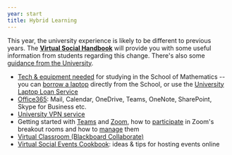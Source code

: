```yaml
---
year: start
title: Hybrid Learning
---
```


This year, the university experience is likely to be different to previous years. The [**Virtual Social Handbook**](resources/general/virtual-social-handbook-v3.pdf) will provide you with some useful information from students regarding this change. There's also some [guidance from the University](https://www.ed.ac.uk/institute-academic-development/study-hub/learning-resources/hybrid-learning-and-teaching).

- [Tech & equipment needed](https://teaching.maths.ed.ac.uk/main/undergraduate/studies/equipment) for studying in the School of Mathematics -- you can [borrow a laptop](https://backend.maths.ed.ac.uk/maths-services/student_laptops/uoe-laptops.php) directly from the School, or use the [University Laptop Loan Service](https://www.ed.ac.uk/information-services/library-museum-gallery/using-library/borrowing-a-book/borrowing-laptops)
- [Office365](https://www.ed.ac.uk/information-services/computing/comms-and-collab/office365): Mail, Calendar, OneDrive, Teams, OneNote, SharePoint, Skype for Business etc.
- [University VPN service](https://www.ed.ac.uk/information-services/computing/desktop-personal/vpn) 
- Getting started with [Teams](https://www.ed.ac.uk/information-services/computing/comms-and-collab/office365/teams/get-started) and [Zoom](https://www.ed.ac.uk/information-services/computing/comms-and-collab/zoom/quickstart-guide), how to [participate](https://support.zoom.us/hc/en-us/articles/115005769646-Participating-in-breakout-rooms) in Zoom's breakout rooms and how to [manage](https://support.zoom.us/hc/en-us/articles/206476313-Managing-Breakout-Rooms) them
- [Virtual Classroom (Blackboard Collaborate)](https://www.ed.ac.uk/information-services/learning-technology/communication/collaborate-students)
- [Virtual Social Events Cookbook](resources/general/social-events.pdf): ideas & tips for hosting events online





